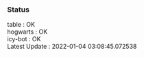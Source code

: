 ### Status


table : OK  
hogwarts : OK  
icy-bot : OK  
Latest Update : 2022-01-04 03:08:45.072538
